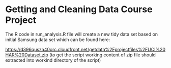 # Getting and Cleaning Data Course Project

The R code in run_analysis.R file will create a new tidy data set based on initial Samsung data set which can be found here:

https://d396qusza40orc.cloudfront.net/getdata%2Fprojectfiles%2FUCI%20HAR%20Dataset.zip
(to get the script working content of zip file should extracted into workind directory of the script)

